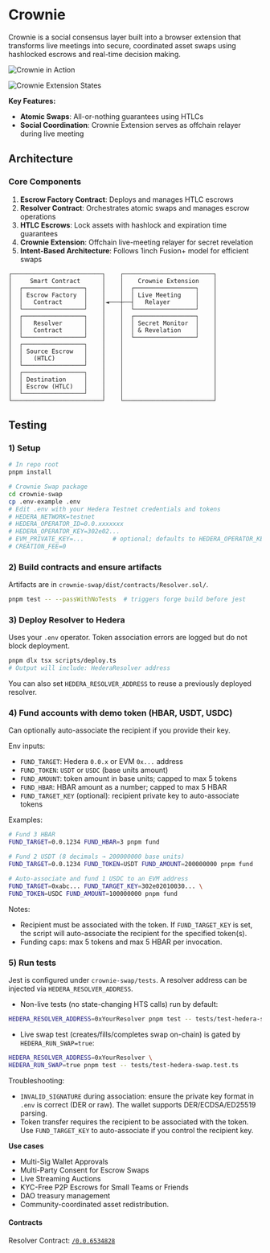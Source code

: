 # Crownie 

Crownie is a social consensus layer built into a browser extension that transforms live meetings into secure, coordinated asset swaps using hashlocked escrows and real-time decision making.

![Crownie in Action](apps/web-interface/public/crownie-call.png)

![Crownie Extension States](apps/web-interface/public/extension-screens.png)

**Key Features:**
- **Atomic Swaps**: All-or-nothing guarantees using HTLCs 
- **Social Coordination**: Crownie Extension serves as offchain relayer during live meeting


## Architecture

### Core Components

1. **Escrow Factory Contract**: Deploys and manages HTLC escrows
2. **Resolver Contract**: Orchestrates atomic swaps and manages escrow operations
3. **HTLC Escrows**: Lock assets with hashlock and expiration time guarantees
4. **Crownie Extension**: Offchain live-meeting relayer for secret revelation
5. **Intent-Based Architecture**: Follows 1inch Fusion+ model for efficient swaps

``` 
┌─────────────────────────┐    ┌─────────────────────────┐
│     Smart Contract      │    │    Crownie Extension    │
│  ┌─────────────────┐    │    │  ┌─────────────────┐    │
│  │ Escrow Factory  │    │    │  │ Live Meeting    │    │
│  │   Contract      │    │◄───┼──┤   Relayer       │    │
│  └─────────────────┘    │    │  └─────────────────┘    │
│  ┌─────────────────┐    │    │  ┌─────────────────┐    │
│  │   Resolver      │    │    │  │ Secret Monitor  │    │
│  │   Contract      │    │    │  │ & Revelation    │    │
│  └─────────────────┘    │    │  └─────────────────┘    │
│  ┌─────────────────┐    │    │                         │
│  │ Source Escrow   │    │    │                         │
│  │   (HTLC)        │    │    │                         │
│  └─────────────────┘    │    │                         │
│  ┌─────────────────┐    │    │                         │
│  │ Destination     │    │    │                         │
│  │ Escrow (HTLC)   │    │    │                         │
│  └─────────────────┘    │    │                         │
└─────────────────────────┘    └─────────────────────────┘
```


## Testing

### 1) Setup

```bash
# In repo root
pnpm install

# Crownie Swap package
cd crownie-swap
cp .env-example .env
# Edit .env with your Hedera Testnet credentials and tokens
# HEDERA_NETWORK=testnet
# HEDERA_OPERATOR_ID=0.0.xxxxxxx
# HEDERA_OPERATOR_KEY=302e02...
# EVM_PRIVATE_KEY=...        # optional; defaults to HEDERA_OPERATOR_KEY
# CREATION_FEE=0
```

### 2) Build contracts and ensure artifacts
Artifacts are in `crownie-swap/dist/contracts/Resolver.sol/`.

```bash
pnpm test -- --passWithNoTests  # triggers forge build before jest
```

### 3) Deploy Resolver to Hedera
Uses your `.env` operator. Token association errors are logged but do not block deployment.

```bash
pnpm dlx tsx scripts/deploy.ts
# Output will include: HederaResolver address
```

You can also set `HEDERA_RESOLVER_ADDRESS` to reuse a previously deployed resolver.

### 4) Fund accounts with demo token (HBAR, USDT, USDC)
Can optionally auto-associate the recipient if you provide their key.

Env inputs:
- `FUND_TARGET`: Hedera `0.0.x` or EVM `0x...` address
- `FUND_TOKEN`: `USDT` or `USDC` (base units amount)
- `FUND_AMOUNT`: token amount in base units; capped to max 5 tokens
- `FUND_HBAR`: HBAR amount as a number; capped to max 5 HBAR
- `FUND_TARGET_KEY` (optional): recipient private key to auto-associate tokens

Examples:
```bash
# Fund 3 HBAR
FUND_TARGET=0.0.1234 FUND_HBAR=3 pnpm fund

# Fund 2 USDT (8 decimals → 200000000 base units)
FUND_TARGET=0.0.1234 FUND_TOKEN=USDT FUND_AMOUNT=200000000 pnpm fund

# Auto-associate and fund 1 USDC to an EVM address
FUND_TARGET=0xabc... FUND_TARGET_KEY=302e02010030... \
FUND_TOKEN=USDC FUND_AMOUNT=100000000 pnpm fund
```

Notes:
- Recipient must be associated with the token. If `FUND_TARGET_KEY` is set, the script will auto-associate the recipient for the specified token(s).
- Funding caps: max 5 tokens and max 5 HBAR per invocation.

### 5) Run tests
Jest is configured under `crownie-swap/tests`. A resolver address can be injected via `HEDERA_RESOLVER_ADDRESS`.

- Non-live tests (no state-changing HTS calls) run by default:
```bash
HEDERA_RESOLVER_ADDRESS=0xYourResolver pnpm test -- tests/test-hedera-swap.test.ts
```

- Live swap test (creates/fills/completes swap on-chain) is gated by `HEDERA_RUN_SWAP=true`:
```bash
HEDERA_RESOLVER_ADDRESS=0xYourResolver \
HEDERA_RUN_SWAP=true pnpm test -- tests/test-hedera-swap.test.ts
```

Troubleshooting:
- `INVALID_SIGNATURE` during association: ensure the private key format in `.env` is correct (DER or raw). The wallet supports DER/ECDSA/ED25519 parsing.
- Token transfer requires the recipient to be associated with the token. Use `FUND_TARGET_KEY` to auto-associate if you control the recipient key.


**Use cases**
-  Multi-Sig Wallet Approvals
-  Multi-Party Consent for Escrow Swaps
-  Live Streaming Auctions
-  KYC-Free P2P Escrows for Small Teams or Friends
-  DAO treasury management
-  Community-coordinated asset redistribution.


#### Contracts

Resolver Contract: [`/0.0.6534828`]('https://hashscan.io/testnet/contract/0.0.6534828')
  